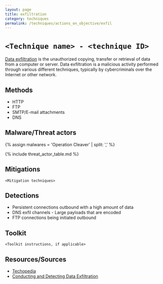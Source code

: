 ```yaml
---
layout: page
title: exfiltration
category: techniques
permalink: /techniques/actions_on_objective/exfil
---
```

# `<Technique name> - <technique ID>`

[Data exfiltration](https://www.techopedia.com/definition/14682/data-exfiltration) is the unauthorized copying, transfer or retrieval of data from a computer or server. Data exfiltration is a malicious activity performed through various different techniques, typically by cybercriminals over the Internet or other network.

## Methods

* HTTP
* FTP
* SMTP/E-mail attachments
* DNS

## Malware/Threat actors
{% assign malwares = 'Operation Cleaver' | split: ',' %}

{% include threat_actor_table.md %}

## Mitigations

`<Mitigation techniques>`

## Detections

* Persistent connections outbound with a high amount of data
* DNS exfil channels - Large payloads that are encoded
* FTP connections being initiated outbound

## Toolkit

`<Toolkit instructions, if applicable>`

## Resources/Sources

* [Techopedia](https://www.techopedia.com/definition/14682/data-exfiltration)
* [Conducting and Detecting Data Exfiltration](https://www.mindpointgroup.com/blog/operations/conducting-and-detecting-data-exfiltration/)
